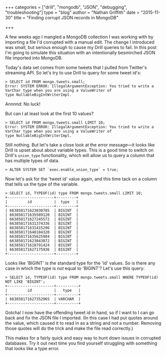 +++
categories = ["drill", "mongodb", "JSON", "debugging", "troubleshooting"]
type = "blog"
author = "Nathan Griffith"
date = "2015-11-30"
title = "Finding corrupt JSON records in MongoDB"

+++

A few weeks ago I mangled a MongoDB collection I was working with by importing a file I'd corrupted with a manual edit.
The change I introduced was small, but serious enough to cause my Drill queries to fail. In this post I'm going to
simulate this situation with an intentionally besmirched JSON file imported into MongoDB.

Today's data set comes from some tweets that I pulled from Twitter's streaming API. So let's try to use Drill to query
for some tweet id's:

```
> SELECT id FROM mongo.tweets.small;
Error: SYSTEM ERROR: IllegalArgumentException: You tried to write a VarChar type when you are using a ValueWriter of
type NullableBigIntWriterImpl.
```

Annnnd: No luck!

But can I at least look at the first 10 values?

```
> SELECT id FROM mongo.tweets.small LIMIT 10;
Error: SYSTEM ERROR: IllegalArgumentException: You tried to write a VarChar type when you are using a ValueWriter of
type NullableBigIntWriterImpl.
```

Still nothing. But let's take a close look at the error message&mdash;it looks like Drill is upset about about variable
types. This is a good time to switch on Drill's `union_type` functionality, which will allow us to query a column that
has multiple types of data.

```
> ALTER SYSTEM SET `exec.enable_union_type` = true;
```

Now let's ask for the 'tweet id' value again, and this time tack on a column that tells us the type of the variable.

```
> SELECT id, TYPEOF(id) type FROM mongo.tweets.small LIMIT 10;
+---------------------+---------+
|         id          |  type   |
+---------------------+---------+
| 663858171623030785  | BIGINT  |
| 663858171635589120  | BIGINT  |
| 663858171627245572  | BIGINT  |
| 663858171631374336  | BIGINT  |
| 663858171631415296  | BIGINT  |
| 663858171648184320  | BIGINT  |
| 663858171635625984  | BIGINT  |
| 663858171623043072  | BIGINT  |
| 663858171618791424  | BIGINT  |
| 663858171627175936  | BIGINT  |
+---------------------+---------+
```

Looks like 'BIGINT' is the standard type for the 'id' values. So is there any case in which the type is *not* equal to
'BIGINT'? Let's use this query:

```
> SELECT id, TYPEOF(id) type FROM mongo.tweets.small WHERE TYPEOF(id) NOT LIKE 'BIGINT';
+---------------------+----------+
|         id          |   type   |
+---------------------+----------+
| 663858171627352065  | VARCHAR  |
+---------------------+----------+
```

Gotcha! I now have the offending tweet id in hand, so if I want to I can go back and fix the JSON file I imported. (In
this case I had put quotes around the value, which caused it to read in as a string and not a number. Removing those
quotes will do the trick and make the file read correctly.)

This makes for a fairly quick and easy way to hunt down issues in corrupted databases. Try it out next time you find
yourself struggling with something that looks like a type error.
